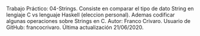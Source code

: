 Trabajo Práctico: 04-Strings. Consiste en comparar el tipo de dato String en lengiaje C vs lenguaje Haskell (eleccion personal). Ademas
codificar algunas operaciones sobre Strings en C. 
 Autor: Franco Crivaro.
 Usuario de GitHub: francocrivaro. 
 Última actualización 21/06/2020.
